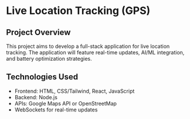 # Live Location Tracking (GPS)

## Project Overview
This project aims to develop a full-stack application for live location tracking. The application will feature real-time updates, AI/ML integration, and battery optimization strategies.


## Technologies Used
- Frontend: HTML, CSS/Tailwind, React, JavaScript
- Backend: Node.js
- APIs: Google Maps API or OpenStreetMap
- WebSockets for real-time updates
